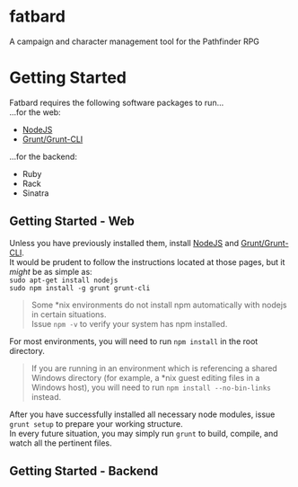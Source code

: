 fatbard
=======
A campaign and character management tool for the Pathfinder RPG

Getting Started
===============

Fatbard requires the following software packages to run...  
...for the web:
* [NodeJS](http://www.nodejs.org)
* [Grunt/Grunt-CLI](http://www.gruntjs.com)

...for the backend:  
* Ruby
* Rack
* Sinatra

Getting Started - Web
---------------------

Unless you have previously installed them, install [NodeJS](http://www.nodejs.org) and [Grunt/Grunt-CLI](http://www.gruntjs.com).  
It would be prudent to follow the instructions located at those pages, but it *might* be as simple as:  
`sudo apt-get install nodejs`  
`sudo npm install -g grunt grunt-cli`

>Some *nix environments do not install npm automatically with nodejs in certain situations.  
>Issue `npm -v` to verify your system has npm installed.


For most environments, you will need to run `npm install` in the root directory.

>If you are running in an environment which is referencing a shared Windows directory (for example, a *nix guest editing files in a Windows host), you will need to run `npm install --no-bin-links` instead.

After you have successfully installed all necessary node modules, issue `grunt setup` to prepare your working structure.  
In every future situation, you may simply run `grunt` to build, compile, and watch all the pertinent files.

Getting Started - Backend
-------------------------

